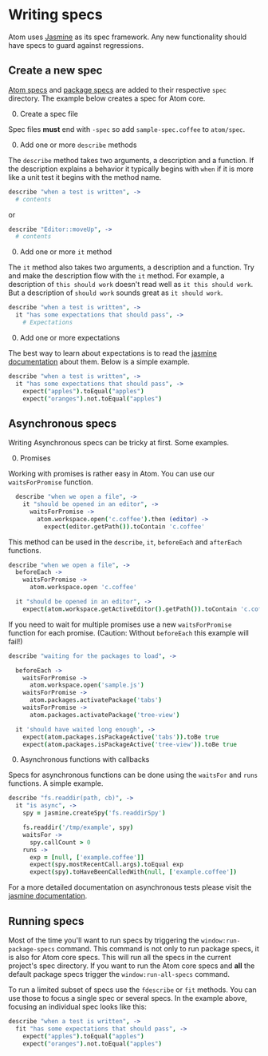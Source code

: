 # Writing specs

Atom uses [Jasmine](http://jasmine.github.io/2.0/introduction.html) as its spec framework. Any new functionality should have specs to guard against regressions.

## Create a new spec

[Atom specs](https://github.com/atom/atom/tree/master/spec) and [package specs](https://github.com/atom/markdown-preview/tree/master/spec) are added to their respective `spec` directory. The example below creates a spec for Atom core.

0. Create a spec file

  Spec files **must** end with `-spec` so add `sample-spec.coffee` to `atom/spec`.

0. Add one or more `describe` methods

  The `describe` method takes two arguments, a description and a function. If the description explains a behavior it typically begins with `when` if it is more like a unit test it begins with the method name.

  ```coffee
  describe "when a test is written", ->
    # contents
  ```

  or

  ```coffee
  describe "Editor::moveUp", ->
    # contents
  ```

0. Add one or more `it` method

  The `it` method also takes two arguments, a description and a function. Try and make the description flow with the `it` method. For example, a description of `this should work` doesn't read well as `it this should work`. But a description of `should work` sounds great as `it should work`.

  ```coffee
  describe "when a test is written", ->
    it "has some expectations that should pass", ->
      # Expectations
  ```

0. Add one or more expectations

  The best way to learn about expectations is to read the [jasmine documentation](http://jasmine.github.io/1.3/introduction.html#section-Expectations) about them. Below is a simple example.

  ```coffee
  describe "when a test is written", ->
    it "has some expectations that should pass", ->
      expect("apples").toEqual("apples")
      expect("oranges").not.toEqual("apples")
  ```

## Asynchronous specs

Writing Asynchronous specs can be tricky at first. Some examples.

0. Promises

  Working with promises is rather easy in Atom. You can use our `waitsForPromise` function.

  ```coffee
    describe "when we open a file", ->
      it "should be opened in an editor", ->
        waitsForPromise ->
          atom.workspace.open('c.coffee').then (editor) ->
            expect(editor.getPath()).toContain 'c.coffee'
  ```

  This method can be used in the `describe`, `it`, `beforeEach` and `afterEach` functions.

  ```coffee
  describe "when we open a file", ->
    beforeEach ->
      waitsForPromise ->
        atom.workspace.open 'c.coffee'

    it "should be opened in an editor", ->
      expect(atom.workspace.getActiveEditor().getPath()).toContain 'c.coffee'

  ```

  If you need to wait for multiple promises use a new `waitsForPromise` function for each promise. (Caution: Without `beforeEach` this example will fail!)

  ```coffee
  describe "waiting for the packages to load", ->

    beforeEach ->
      waitsForPromise ->
        atom.workspace.open('sample.js')
      waitsForPromise ->
        atom.packages.activatePackage('tabs')
      waitsForPromise ->
        atom.packages.activatePackage('tree-view')

    it 'should have waited long enough', ->
      expect(atom.packages.isPackageActive('tabs')).toBe true
      expect(atom.packages.isPackageActive('tree-view')).toBe true
  ```

0. Asynchronous functions with callbacks

  Specs for asynchronous functions can be done using the `waitsFor` and `runs` functions. A simple example.

  ```coffee
  describe "fs.readdir(path, cb)", ->
    it "is async", ->
      spy = jasmine.createSpy('fs.readdirSpy')

      fs.readdir('/tmp/example', spy)
      waitsFor ->
        spy.callCount > 0
      runs ->
        exp = [null, ['example.coffee']]
        expect(spy.mostRecentCall.args).toEqual exp
        expect(spy).toHaveBeenCalledWith(null, ['example.coffee'])
  ```

For a more detailed documentation on asynchronous tests please visit the [jasmine documentation](http://jasmine.github.io/1.3/introduction.html#section-Asynchronous_Support).


## Running specs

Most of the time you'll want to run specs by triggering the `window:run-package-specs` command. This command is not only to run package specs, it is also for Atom core specs. This will run all the specs in the current project's spec directory. If you want to run the Atom core specs and **all** the default package specs trigger the `window:run-all-specs` command.

To run a limited subset of specs use the `fdescribe` or `fit` methods. You can use those to focus a single spec or several specs. In the example above, focusing an individual spec looks like this:

```coffee
describe "when a test is written", ->
  fit "has some expectations that should pass", ->
    expect("apples").toEqual("apples")
    expect("oranges").not.toEqual("apples")
```
